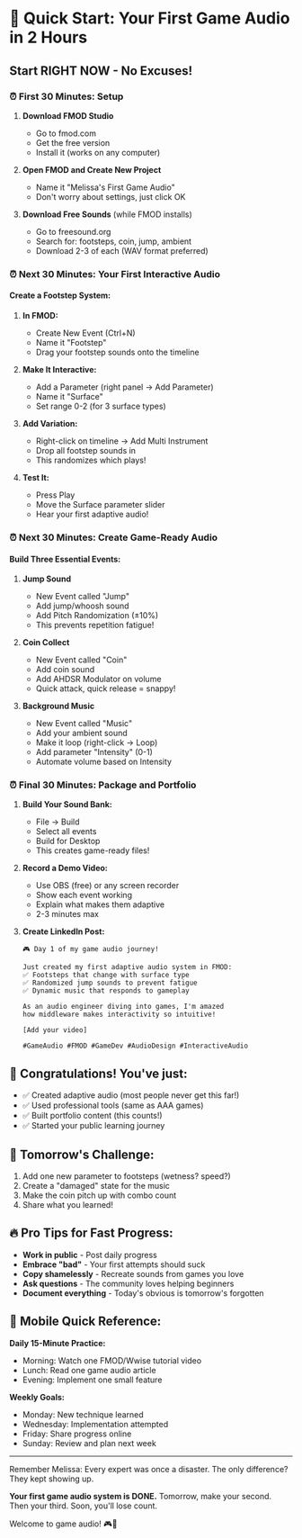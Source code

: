 # 🚀 Quick Start: Your First Game Audio in 2 Hours

## Start RIGHT NOW - No Excuses!

### ⏰ First 30 Minutes: Setup
1. **Download FMOD Studio** 
   - Go to fmod.com
   - Get the free version
   - Install it (works on any computer)

2. **Open FMOD and Create New Project**
   - Name it "Melissa's First Game Audio"
   - Don't worry about settings, just click OK

3. **Download Free Sounds** (while FMOD installs)
   - Go to freesound.org
   - Search for: footsteps, coin, jump, ambient
   - Download 2-3 of each (WAV format preferred)

### ⏰ Next 30 Minutes: Your First Interactive Audio

#### Create a Footstep System:
1. **In FMOD:**
   - Create New Event (Ctrl+N)
   - Name it "Footstep"
   - Drag your footstep sounds onto the timeline

2. **Make It Interactive:**
   - Add a Parameter (right panel → Add Parameter)
   - Name it "Surface" 
   - Set range 0-2 (for 3 surface types)

3. **Add Variation:**
   - Right-click on timeline → Add Multi Instrument
   - Drop all footstep sounds in
   - This randomizes which plays!

4. **Test It:**
   - Press Play
   - Move the Surface parameter slider
   - Hear your first adaptive audio!

### ⏰ Next 30 Minutes: Create Game-Ready Audio

#### Build Three Essential Events:
1. **Jump Sound**
   - New Event called "Jump"
   - Add jump/whoosh sound
   - Add Pitch Randomization (±10%)
   - This prevents repetition fatigue!

2. **Coin Collect**
   - New Event called "Coin"
   - Add coin sound
   - Add AHDSR Modulator on volume
   - Quick attack, quick release = snappy!

3. **Background Music**
   - New Event called "Music"
   - Add your ambient sound
   - Make it loop (right-click → Loop)
   - Add parameter "Intensity" (0-1)
   - Automate volume based on Intensity

### ⏰ Final 30 Minutes: Package and Portfolio


1. **Build Your Sound Bank:**
   - File → Build
   - Select all events
   - Build for Desktop
   - This creates game-ready files!

2. **Record a Demo Video:**
   - Use OBS (free) or any screen recorder
   - Show each event working
   - Explain what makes them adaptive
   - 2-3 minutes max

3. **Create LinkedIn Post:**
   ```
   🎮 Day 1 of my game audio journey!
   
   Just created my first adaptive audio system in FMOD:
   ✅ Footsteps that change with surface type
   ✅ Randomized jump sounds to prevent fatigue  
   ✅ Dynamic music that responds to gameplay
   
   As an audio engineer diving into games, I'm amazed 
   how middleware makes interactivity so intuitive!
   
   [Add your video]
   
   #GameAudio #FMOD #GameDev #AudioDesign #InteractiveAudio
   ```

## 🎯 Congratulations! You've just:
- ✅ Created adaptive audio (most people never get this far!)
- ✅ Used professional tools (same as AAA games)
- ✅ Built portfolio content (this counts!)
- ✅ Started your public learning journey

## 💪 Tomorrow's Challenge:
1. Add one new parameter to footsteps (wetness? speed?)
2. Create a "damaged" state for the music
3. Make the coin pitch up with combo count
4. Share what you learned!

## 🔥 Pro Tips for Fast Progress:
- **Work in public** - Post daily progress
- **Embrace "bad"** - Your first attempts should suck
- **Copy shamelessly** - Recreate sounds from games you love
- **Ask questions** - The community loves helping beginners
- **Document everything** - Today's obvious is tomorrow's forgotten

## 📱 Mobile Quick Reference:
**Daily 15-Minute Practice:**
- Morning: Watch one FMOD/Wwise tutorial video
- Lunch: Read one game audio article
- Evening: Implement one small feature

**Weekly Goals:**
- Monday: New technique learned
- Wednesday: Implementation attempted  
- Friday: Share progress online
- Sunday: Review and plan next week

---

Remember Melissa: Every expert was once a disaster. 
The only difference? They kept showing up.

**Your first game audio system is DONE.** 
Tomorrow, make your second. 
Then your third.
Soon, you'll lose count.

Welcome to game audio! 🎮🎵
